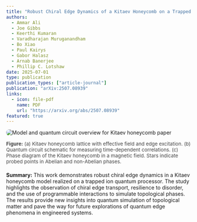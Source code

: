 ```yaml
---
title: "Robust Chiral Edge Dynamics of a Kitaev Honeycomb on a Trapped Ion Processor"
authors:
  - Ammar Ali
  - Joe Gibbs
  - Keerthi Kumaran
  - Varadharajan Muruganandham
  - Bo Xiao
  - Paul Kairys
  - Gabor Halasz
  - Arnab Banerjee
  - Phillip C. Lotshaw
date: 2025-07-01
type: publication
publication_types: ["article-journal"]
publication: "arXiv:2507.08939"
links:
  - icon: file-pdf
    name: PDF
    url: "https://arxiv.org/abs/2507.08939"
featured: true
---
```



<img src="/uploads/kitaev-overview.png" alt="Model and quantum circuit overview for Kitaev honeycomb paper" style="max-width: 600px; border-radius: 8px; margin-bottom: 1em;" />

<div style="font-size: 0.95em; color: #444; margin-bottom: 1.5em;">
<b>Figure:</b> (a) Kitaev honeycomb lattice with effective field and edge excitation. (b) Quantum circuit schematic for measuring time-dependent correlations. (c) Phase diagram of the Kitaev honeycomb in a magnetic field. Stars indicate probed points in Abelian and non-Abelian phases.
</div>

**Summary:**
This work demonstrates robust chiral edge dynamics in a Kitaev honeycomb model realized on a trapped ion quantum processor. The study highlights the observation of chiral edge transport, resilience to disorder, and the use of programmable interactions to simulate topological phases. The results provide new insights into quantum simulation of topological matter and pave the way for future explorations of quantum edge phenomena in engineered systems.
